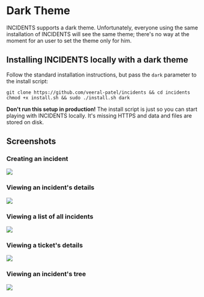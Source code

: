 # Dark Theme

INCIDENTS supports a dark theme. Unfortunately, everyone using the same installation
of INCIDENTS will see the same theme; there's no way at the moment for an user to set the
theme only for him.

## Installing INCIDENTS locally with a dark theme

Follow the standard installation instructions, but pass the `dark` parameter to
the install script:

```
git clone https://github.com/veeral-patel/incidents && cd incidents
chmod +x install.sh && sudo ./install.sh dark
```

**Don't run this setup in production!** The install script is just so you can start playing with INCIDENTS
locally. It's missing HTTPS and data and files are stored on disk.

## Screenshots

### Creating an incident

![](https://user-images.githubusercontent.com/12554095/62276699-7b65ab80-b3f9-11e9-9c55-f14052b01130.png)

### Viewing an incident's details

![](https://user-images.githubusercontent.com/12554095/62276700-7bfe4200-b3f9-11e9-967f-c5c9469a1f7f.png)

### Viewing a list of all incidents

![](https://user-images.githubusercontent.com/12554095/62276701-7bfe4200-b3f9-11e9-85dc-85cd7cf18fe4.png)

### Viewing a ticket's details

![](https://user-images.githubusercontent.com/12554095/62276703-7bfe4200-b3f9-11e9-8146-ae0d4e7aae72.png)

### Viewing an incident's tree

![](https://user-images.githubusercontent.com/12554095/62276704-7bfe4200-b3f9-11e9-8ddc-d445c289461b.png)
